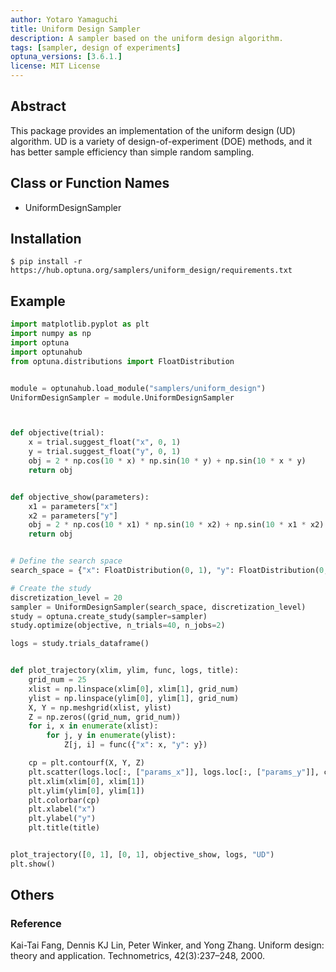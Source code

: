 ```yaml
---
author: Yotaro Yamaguchi
title: Uniform Design Sampler
description: A sampler based on the uniform design algorithm.
tags: [sampler, design of experiments]
optuna_versions: [3.6.1.]
license: MIT License
---
```


## Abstract

This package provides an implementation of the uniform design (UD) algorithm.
UD is a variety of design-of-experiment (DOE) methods, and it has better sample efficiency than simple random sampling.

## Class or Function Names

- UniformDesignSampler

## Installation

```shell
$ pip install -r https://hub.optuna.org/samplers/uniform_design/requirements.txt
```

## Example

```python
import matplotlib.pyplot as plt
import numpy as np
import optuna
import optunahub
from optuna.distributions import FloatDistribution


module = optunahub.load_module("samplers/uniform_design")
UniformDesignSampler = module.UniformDesignSampler



def objective(trial):
    x = trial.suggest_float("x", 0, 1)
    y = trial.suggest_float("y", 0, 1)
    obj = 2 * np.cos(10 * x) * np.sin(10 * y) + np.sin(10 * x * y)
    return obj


def objective_show(parameters):
    x1 = parameters["x"]
    x2 = parameters["y"]
    obj = 2 * np.cos(10 * x1) * np.sin(10 * x2) + np.sin(10 * x1 * x2)
    return obj


# Define the search space
search_space = {"x": FloatDistribution(0, 1), "y": FloatDistribution(0, 1)}

# Create the study
discretization_level = 20
sampler = UniformDesignSampler(search_space, discretization_level)
study = optuna.create_study(sampler=sampler)
study.optimize(objective, n_trials=40, n_jobs=2)

logs = study.trials_dataframe()


def plot_trajectory(xlim, ylim, func, logs, title):
    grid_num = 25
    xlist = np.linspace(xlim[0], xlim[1], grid_num)
    ylist = np.linspace(ylim[0], ylim[1], grid_num)
    X, Y = np.meshgrid(xlist, ylist)
    Z = np.zeros((grid_num, grid_num))
    for i, x in enumerate(xlist):
        for j, y in enumerate(ylist):
            Z[j, i] = func({"x": x, "y": y})

    cp = plt.contourf(X, Y, Z)
    plt.scatter(logs.loc[:, ["params_x"]], logs.loc[:, ["params_y"]], color="red")
    plt.xlim(xlim[0], xlim[1])
    plt.ylim(ylim[0], ylim[1])
    plt.colorbar(cp)
    plt.xlabel("x")
    plt.ylabel("y")
    plt.title(title)


plot_trajectory([0, 1], [0, 1], objective_show, logs, "UD")
plt.show()
```

## Others

### Reference

Kai-Tai Fang, Dennis KJ Lin, Peter Winker, and Yong Zhang. Uniform design: theory and
application. Technometrics, 42(3):237–248, 2000.
